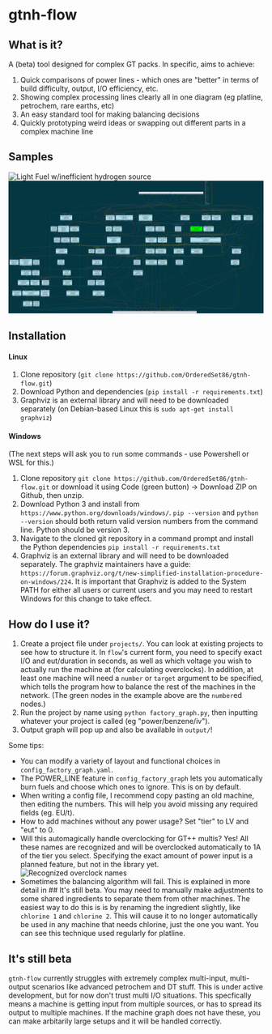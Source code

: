 # gtnh-flow

## What is it?

A (beta) tool designed for complex GT packs. In specific, aims to achieve:

1. Quick comparisons of power lines - which ones are "better" in terms of build difficulty, output, I/O efficiency, etc.
2. Showing complex processing lines clearly all in one diagram (eg platline, petrochem, rare earths, etc)
3. An easy standard tool for making balancing decisions
4. Quickly prototyping weird ideas or swapping out different parts in a complex machine line

## Samples

![Light Fuel w/inefficient hydrogen source](samples/inefficient_light_fuel.png)
![Platline](samples/228_platline.png)

## Installation

#### Linux

1. Clone repository (`git clone https://github.com/OrderedSet86/gtnh-flow.git`)
2. Download Python and dependencies (`pip install -r requirements.txt`)
3. Graphviz is an external library and will need to be downloaded separately (on Debian-based Linux this is `sudo apt-get install graphviz`)

#### Windows

(The next steps will ask you to run some commands - use Powershell or WSL for this.)
1. Clone repository `git clone https://github.com/OrderedSet86/gtnh-flow.git` or download it using Code (green button) -> Download ZIP on Github, then unzip.
2. Download Python 3 and install from `https://www.python.org/downloads/windows/`. `pip --version` and `python --version` should both return valid version numbers from the command line. Python should be version 3.
3. Navigate to the cloned git repository in a command prompt and install the Python dependencies `pip install -r requirements.txt`
4. Graphviz is an external library and will need to be downloaded separately. The graphviz maintainers have a guide: `https://forum.graphviz.org/t/new-simplified-installation-procedure-on-windows/224`. It is important that Graphviz is added to the System PATH for either all users or current users and you may need to restart Windows for this change to take effect.

## How do I use it?
1. Create a project file under `projects/`. You can look at existing projects to see how to structure it. In `flow`'s current form, you need to specify exact I/O and eut/duration in seconds, as well as which voltage you wish to actually run the machine at (for calculating overclocks). In addition, at least one machine will need a `number` or `target` argument to be specified, which tells the program how to balance the rest of the machines in the network. (The green nodes in the example above are the `number`ed nodes.)
2. Run the project by name using `python factory_graph.py`, then inputting whatever your project is called (eg "power/benzene/iv").
3. Output graph will pop up and also be available in `output/`!

Some tips:
+ You can modify a variety of layout and functional choices in `config_factory_graph.yaml`.
+ The POWER_LINE feature in `config_factory_graph` lets you automatically burn fuels and choose which ones to ignore. This is on by default.
+ When writing a config file, I recommend copy pasting an old machine, then editing the numbers. This will help you avoid missing any required fields (eg. EU/t).
+ How to add machines without any power usage? Set "tier" to LV and "eut" to 0.
+ Will this automagically handle overclocking for GT++ multis? Yes! All these names are recognized and will be overclocked automatically to 1A of the tier you select. Specifying the exact amount of power input is a planned feature, but not in the library yet.
![Recognized overclock names](samples/recognized_ocs.png)
+ Sometimes the balancing algorithm will fail. This is explained in more detail in ## It's still beta. You may need to manually make adjustments to some shared ingredients to separate them from other machines. The easiest way to do this is is by renaming the ingredient slightly, like `chlorine 1` and `chlorine 2`. This will cause it to no longer automatically be used in any machine that needs chlorine, just the one you want. You can see this technique used regularly for platline.

## It's still beta
`gtnh-flow` currently struggles with extremely complex multi-input, multi-output scenarios like advanced petrochem and DT stuff. This is under active development, but for now don't trust multi I/O situations. This specfically means a machine is getting input from multiple sources, or has to spread its output to multiple machines. If the machine graph does not have these, you can make arbitarily large setups and it will be handled correctly.
